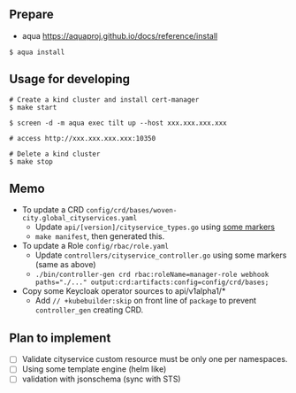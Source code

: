 ## Prepare

- aqua https://aquaproj.github.io/docs/reference/install

```
$ aqua install
```

## Usage for developing

```
# Create a kind cluster and install cert-manager
$ make start

$ screen -d -m aqua exec tilt up --host xxx.xxx.xxx.xxx

# access http://xxx.xxx.xxx.xxx:10350

# Delete a kind cluster
$ make stop
```

## Memo
- To update a CRD `config/crd/bases/woven-city.global_cityservices.yaml`
    - Update `api/[version]/cityservice_types.go` using [some markers](https://book.kubebuilder.io/reference/markers/crd-validation.html)
    - `make manifest`, then generated this.
- To update a Role `config/rbac/role.yaml`
    - Update `controllers/cityservice_controller.go` using some markers (same as above)
    - `./bin/controller-gen crd rbac:roleName=manager-role webhook paths="./..." output:crd:artifacts:config=config/crd/bases;`
- Copy some Keycloak operator sources to api/v1alpha1/*
    - Add `// +kubebuilder:skip` on front line of `package` to prevent `controller_gen` creating CRD.


## Plan to implement

- [ ] Validate cityservice custom resource must be only one per namespaces.
- [ ] Using some template engine (helm like)
- [ ] validation with jsonschema (sync with STS)
